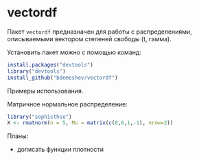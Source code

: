 vectordf
========

Пакет `vectordf` предназначен для работы с распределениями, описываемыми вектором степеней свободы (t, гамма).

Установить пакет можно с помощью команд:

```r
install.packages("devtools")
library("devtools")
install_github("bdemeshev/vectordf")
```


Примеры использования.

Матричное нормальное распределение:
```r
library("sophisthse")
X <- rmatnorm(n = 5, Mu = matrix(c(0,0,1,-1), nrow=2))
```



Планы: 
* дописать функции плотности